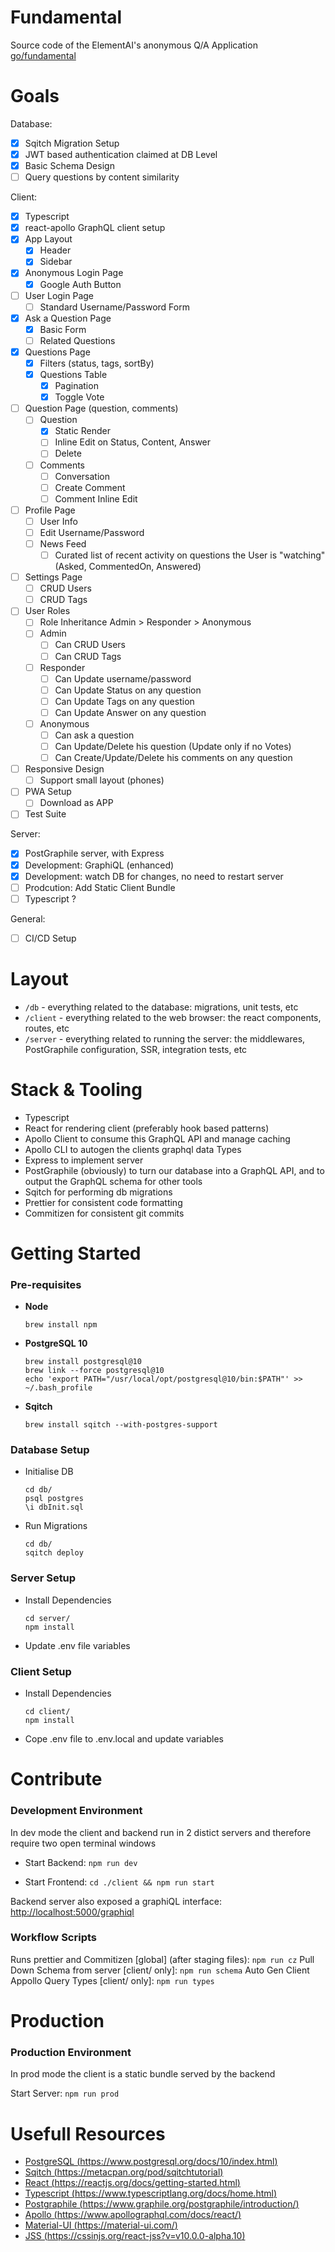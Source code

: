 # Fundamental

Source code of the ElementAI's anonymous Q/A Application [go/fundamental]()

# Goals

Database:

- [x] Sqitch Migration Setup
- [x] JWT based authentication claimed at DB Level
- [x] Basic Schema Design
- [ ] Query questions by content similarity

Client:

- [x] Typescript
- [x] react-apollo GraphQL client setup
- [x] App Layout
  - [x] Header
  - [x] Sidebar
- [x] Anonymous Login Page
  - [x] Google Auth Button
- [ ] User Login Page
  - [ ] Standard Username/Password Form
- [x] Ask a Question Page
  - [x] Basic Form
  - [ ] Related Questions
- [x] Questions Page
  - [x] Filters (status, tags, sortBy)
  - [x] Questions Table
    - [x] Pagination
    - [x] Toggle Vote
- [ ] Question Page (question, comments)
  - [ ] Question
    - [x] Static Render
    - [ ] Inline Edit on Status, Content, Answer
    - [ ] Delete
  - [ ] Comments
    - [ ] Conversation
    - [ ] Create Comment
    - [ ] Comment Inline Edit
- [ ] Profile Page
  - [ ] User Info
  - [ ] Edit Username/Password
  - [ ] News Feed
    - [ ] Curated list of recent activity on questions the User is "watching" (Asked, CommentedOn, Answered)
- [ ] Settings Page
  - [ ] CRUD Users
  - [ ] CRUD Tags
- [ ] User Roles
  - [ ] Role Inheritance Admin > Responder > Anonymous
  - [ ] Admin
    - [ ] Can CRUD Users
    - [ ] Can CRUD Tags
  - [ ] Responder
    - [ ] Can Update username/password
    - [ ] Can Update Status on any question
    - [ ] Can Update Tags on any question
    - [ ] Can Update Answer on any question
  - [ ] Anonymous
    - [ ] Can ask a question
    - [ ] Can Update/Delete his question (Update only if no Votes)
    - [ ] Can Create/Update/Delete his comments on any question
- [ ] Responsive Design
  - [ ] Support small layout (phones)
- [ ] PWA Setup
  - [ ] Download as APP
- [ ] Test Suite

Server:

- [x] PostGraphile server, with Express
- [x] Development: GraphiQL (enhanced)
- [x] Development: watch DB for changes, no need to restart server
- [ ] Prodcution: Add Static Client Bundle
- [ ] Typescript ?

General:

- [ ] CI/CD Setup

# Layout

- `/db` - everything related to the database: migrations, unit tests, etc
- `/client` - everything related to the web browser: the react components, routes, etc
- `/server` - everything related to running the server: the middlewares, PostGraphile configuration, SSR, integration tests, etc

# Stack & Tooling

- Typescript
- React for rendering client (preferably hook based patterns)
- Apollo Client to consume this GraphQL API and manage caching
- Apollo CLI to autogen the clients graphql data Types
- Express to implement server
- PostGraphile (obviously) to turn our database into a GraphQL API, and to output the GraphQL schema for other tools
- Sqitch for performing db migrations
- Prettier for consistent code formatting
- Commitizen for consistent git commits

# Getting Started

### Pre-requisites

- **Node**

  ```
  brew install npm
  ```

- **PostgreSQL 10**

  ```
  brew install postgresql@10
  brew link --force postgresql@10
  echo 'export PATH="/usr/local/opt/postgresql@10/bin:$PATH"' >> ~/.bash_profile
  ```

- **Sqitch**
  ```
  brew install sqitch --with-postgres-support
  ```

### Database Setup

- Initialise DB

  ```
  cd db/
  psql postgres
  \i dbInit.sql
  ```

- Run Migrations
  ```
  cd db/
  sqitch deploy
  ```

### Server Setup

- Install Dependencies
  ```
  cd server/
  npm install
  ```
- Update .env file variables

### Client Setup

- Install Dependencies
  ```
  cd client/
  npm install
  ```
- Cope .env file to .env.local and update variables

# Contribute

### Development Environment

In dev mode the client and backend run in 2 distict servers and therefore require two open terminal windows

- Start Backend: `npm run dev`

- Start Frontend: `cd ./client && npm run start`

Backend server also exposed a graphiQL interface: [http://localhost:5000/graphiql](http://localhost:5000/graphiql)

### Workflow Scripts

Runs prettier and Commitizen [global] (after staging files): `npm run cz`
Pull Down Schema from server [client/ only]: `npm run schema`
Auto Gen Client Appollo Query Types [client/ only]: `npm run types`

# Production

### Production Environment

In prod mode the client is a static bundle served by the backend

Start Server: `npm run prod`

# Usefull Resources

- [PostgreSQL (https://www.postgresql.org/docs/10/index.html)](https://www.postgresql.org/docs/10/index.html)
- [Sqitch (https://metacpan.org/pod/sqitchtutorial)](https://metacpan.org/pod/sqitchtutorial)
- [React (https://reactjs.org/docs/getting-started.html)](https://reactjs.org/docs/getting-started.html)
- [Typescript (https://www.typescriptlang.org/docs/home.html)](https://www.typescriptlang.org/docs/home.html)
- [Postgraphile (https://www.graphile.org/postgraphile/introduction/)](https://www.graphile.org/postgraphile/introduction/)
- [Apollo (https://www.apollographql.com/docs/react/)](https://www.apollographql.com/docs/react/)
- [Material-UI (https://material-ui.com/)](https://material-ui.com/)
- [JSS (https://cssinjs.org/react-jss?v=v10.0.0-alpha.10)](https://cssinjs.org/react-jss?v=v10.0.0-alpha.10)
